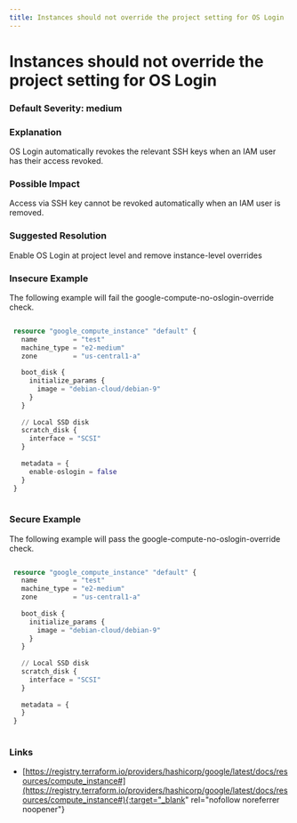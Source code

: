 ```yaml
---
title: Instances should not override the project setting for OS Login
---
```


# Instances should not override the project setting for OS Login

### Default Severity: <span class="severity medium">medium</span>

### Explanation

OS Login automatically revokes the relevant SSH keys when an IAM user has their access revoked.

### Possible Impact
Access via SSH key cannot be revoked automatically when an IAM user is removed.

### Suggested Resolution
Enable OS Login at project level and remove instance-level overrides


### Insecure Example

The following example will fail the google-compute-no-oslogin-override check.
```terraform

 resource "google_compute_instance" "default" {
   name         = "test"
   machine_type = "e2-medium"
   zone         = "us-central1-a"
 
   boot_disk {
     initialize_params {
       image = "debian-cloud/debian-9"
     }
   }
 
   // Local SSD disk
   scratch_disk {
     interface = "SCSI"
   }
 
   metadata = {
     enable-oslogin = false
   }
 }
 
```



### Secure Example

The following example will pass the google-compute-no-oslogin-override check.
```terraform

 resource "google_compute_instance" "default" {
   name         = "test"
   machine_type = "e2-medium"
   zone         = "us-central1-a"
 
   boot_disk {
     initialize_params {
       image = "debian-cloud/debian-9"
     }
   }
 
   // Local SSD disk
   scratch_disk {
     interface = "SCSI"
   }
 
   metadata = {
   }
 }
 
```



### Links


- [https://registry.terraform.io/providers/hashicorp/google/latest/docs/resources/compute_instance#](https://registry.terraform.io/providers/hashicorp/google/latest/docs/resources/compute_instance#){:target="_blank" rel="nofollow noreferrer noopener"}



